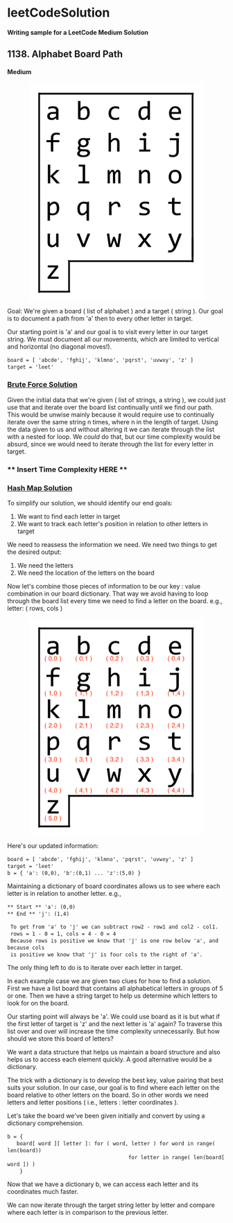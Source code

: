 # leetCodeSolution
#### Writing sample for a LeetCode Medium Solution 

## 1138. Alphabet Board Path
#### Medium

<p align="center">
<img width="403" height="500" src="images/azboard.png">
</p>

Goal: 
We're given a board ( list of alphabet ) and a target ( string ). Our goal is
to document a path from 'a' then to every other letter in target. 

Our starting point is 'a' and our goal is to visit every letter in our target
string. We must document all our movements, which are limited to vertical and
horizontal (no diagonal moves!). 

```
board = [ 'abcde', 'fghij', 'klmno', 'pqrst', 'uvwxy', 'z' ]
target = 'leet'
```
### <ins>Brute Force Solution</ins>
Given the initial data that we're given ( list of strings, a string ), we could
just use that and iterate over the board list continually until we find our
path. This would be unwise mainly because it would require use to continually
iterate over the same string n times, where n in the length of target. 
Using the data given to us and without altering it we can iterate through the
list with a nested for loop. We *could* do that, but our time complexity would
be absurd, since we would need to iterate through the list for every letter in
target.
### ** Insert Time Complexity HERE ** 




### <ins>Hash Map Solution</ins>
To simplify our solution, we should identify our end goals: 
1. We want to find each letter in target
2. We want to track each letter's position in relation to other letters in
  target

We need to reassess the information we need. We need two things to get the
desired output: 
1. We need the letters
2. We need the location of the letters on the board

Now let's combine those pieces of information to be our key : value combination
in our board dictionary. That way we avoid having to loop through the board
list every time we need to find a letter on the board. 
e.g., letter: ( rows, cols )  

<p align="center">
<img width="403" height="500" src="images/azboardCoords.png">
</p>
Here's our updated information: 

```
board = [ 'abcde', 'fghij', 'klmno', 'pqrst', 'uvwxy', 'z' ]
target = 'leet'
b = { 'a': (0,0), 'b':(0,1) ... 'z':(5,0) }
```
Maintaining a dictionary of board coordinates allows us to see where each
letter is in relation to another letter. e.g., 

```
** Start ** 'a': (0,0)
** End ** 'j': (1,4) 
```
     To get from 'a' to 'j' we can subtract row2 - row1 and col2 - col1.
     rows = 1 - 0 = 1, cols = 4 - 0 = 4
     Because rows is positive we know that 'j' is one row below 'a', and because cols
     is positive we know that 'j' is four cols to the right of 'a'.

The only thing left to do is to iterate over each letter in target. 

In each example case we are given two clues for how to find a solution. First
we have a list board that contains all alphabetical letters in groups of 5 or
one. Then we have a string target to help us determine which letters to look
for on the board. 

Our starting point will always be 'a'. We could use board as it is but what if
the first letter of target is 'z' and the next letter is 'a' again? To traverse
this list over and over will increase the time complexity unnecessarily. But
how should we store this board of letters? 

We want a data structure that helps us maintain a board structure and also
helps us to access each element quickly. A good alternative would be a
dictionary. 

The trick with a dictionary is to develop the best key, value pairing that best
suits your solution. In our case, our goal is to find where each letter on the
board relative to other letters on the board. So in other words we need letters
and letter positions ( i.e., letters : letter coordinates ). 

Let's take the board we've been given initially and convert by using a
dictionary comprehension. 

```
b = { 
   board[ word ][ letter ]: for ( word, letter ) for word in range( len(board))
                                       for letter in range( len(board[ word ]) ) 
    }
```

Now that we have a dictionary b, we can access each letter and its coordinates
much faster. 

We can now iterate through the target string letter by letter and compare where
each letter is in comparison to the previous letter. 

